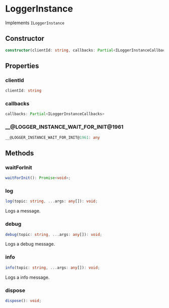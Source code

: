 # LoggerInstance

Implements `ILoggerInstance`

## Constructor

```ts
constructor(clientId: string, callbacks: Partial<ILoggerInstanceCallbacks>);
```

## Properties

### clientId

```ts
clientId: string
```

### callbacks

```ts
callbacks: Partial<ILoggerInstanceCallbacks>
```

### __@LOGGER_INSTANCE_WAIT_FOR_INIT@1961

```ts
__@LOGGER_INSTANCE_WAIT_FOR_INIT@1961: any
```

## Methods

### waitForInit

```ts
waitForInit(): Promise<void>;
```

### log

```ts
log(topic: string, ...args: any[]): void;
```

Logs a message.

### debug

```ts
debug(topic: string, ...args: any[]): void;
```

Logs a debug message.

### info

```ts
info(topic: string, ...args: any[]): void;
```

Logs a info message.

### dispose

```ts
dispose(): void;
```
